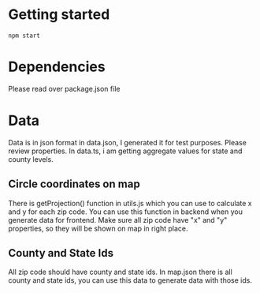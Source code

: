 # Getting started
`npm start`

# Dependencies
Please read over package.json file

# Data
Data is in json format in data.json, I generated it for test purposes. Please review properties. In data.ts, i am getting aggregate values for state and county levels. 
## Circle coordinates on map
There is getProjection() function in utils.js which you can use to calculate x and y for each zip code. You can use this function in backend when you generate data for frontend. 
Make sure all zip code have "x" and "y" properties, so they will be shown on map in right place.
## County and State Ids
All zip code should have county and state ids. In map.json there is all county and state ids, you can use this data to generate data with those ids.
